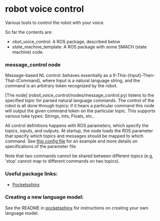 # robot voice control

Various tools to control the robot with your voice.

So far the contents are:

 - obot_voice_control: A ROS package, described below
 - state_machine_template: A ROS package with some SMACH (state machine) code.

### message_control node

Message-based NL control:
behaves essentially as a If-This-(Input)-Then-That-(Command),
where Input is a natural language string, and the command is an
arbitrary token recognized by the robot.

[The node] (robot_voice_control/nodes/message_control.py)
listens to the specified topic for parsed
natural language commands. The control of the robot is all done through topics: if
it hears a particular command this node will output the given command token on
the particular topic. This supports various toke types: Strings, Ints, Floats, etc..

All control definitions happens with ROS parameters, which specify the topics, inputs, and outputs.
At startup, the node loads the ROS parameter that specify which topics and messages
should be mapped to which command.  See
[this config file](robot_voice_control/config/allegro_hand_control.yaml)
for an example and more details on specifications of the parameter file.

Note that two commands cannot be shared between different topics (e.g,
'stop' cannot map to different commands on two topics).


### Useful package links:

  - [Pocketsphinx](https://github.com/felixduvallet/pocketsphinx)

### Creating a new language model:

See the README in [pocketsphinx](https://github.com/felixduvallet/pocketsphinx)
for instructions on creating your own language model.
